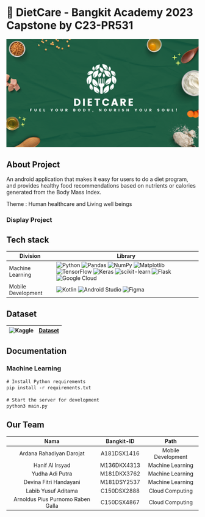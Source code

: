 # 📣 DietCare - Bangkit Academy 2023 Capstone by C23-PR531
   ![DietCare](https://github.com/DietCare-Bangkit-Capstone/.github/blob/main/profile/bgcaps.png)
## About Project
An android application that makes it easy for users to do a diet program, and provides healthy food recommendations based on nutrients or calories generated from the Body Mass Index.

Theme : Human healthcare and Living well beings

### Display Project

## Tech stack
  |Division|Library|
  |---|---|
  |Machine Learning|![Python](https://img.shields.io/badge/python-3670A0?style=for-the-badge&logo=python&logoColor=ffdd54) ![Pandas](https://img.shields.io/badge/pandas-%23150458.svg?style=for-the-badge&logo=pandas&logoColor=white) ![NumPy](https://img.shields.io/badge/numpy-%23013243.svg?style=for-the-badge&logo=numpy&logoColor=white) ![Matplotlib](https://img.shields.io/badge/Matplotlib-%23ffffff.svg?style=for-the-badge&logo=Matplotlib&logoColor=black) ![TensorFlow](https://img.shields.io/badge/TensorFlow-%23FF6F00.svg?style=for-the-badge&logo=TensorFlow&logoColor=white) ![Keras](https://img.shields.io/badge/Keras-%23D00000.svg?style=for-the-badge&logo=Keras&logoColor=white) ![scikit-learn](https://img.shields.io/badge/scikit--learn-%23F7931E.svg?style=for-the-badge&logo=scikit-learn&logoColor=white) ![Flask](https://img.shields.io/badge/flask-%23000.svg?style=for-the-badge&logo=flask&logoColor=white) ![Google Cloud](https://img.shields.io/badge/GoogleCloud-%234285F4.svg?style=for-the-badge&logo=google-cloud&logoColor=white)|
  |Mobile Development|![Kotlin](https://img.shields.io/badge/kotlin-%237F52FF.svg?style=for-the-badge&logo=kotlin&logoColor=white) ![Android Studio](https://img.shields.io/badge/Android%20Studio-3DDC84.svg?style=for-the-badge&logo=android-studio&logoColor=white) ![Figma](https://img.shields.io/badge/figma-%23F24E1E.svg?style=for-the-badge&logo=figma&logoColor=white)|

## Dataset
|![Kaggle](https://img.shields.io/badge/Kaggle-035a7d?style=for-the-badge&logo=kaggle&logoColor=white)|[Dataset](https://www.kaggle.com/datasets/irkaal/foodcom-recipes-and-reviews)|
|---|---|

## Documentation
### Machine Learning
    # Install Python requirements 
    pip install -r requirements.txt
    
    # Start the server for development 
    python3 main.py

## Our Team
|          Nama         | Bangkit-ID |       Path       |
|:---------------------:|:----------:|:----------------:|
|    Ardana Rahadiyan Darojat      |  A181DSX1416  |      Mobile Development     |
|   Hanif Al Irsyad    |  M136DKX4313  |  Machine Learning |
|  Yudha Adi Putra  |  M181DKX3762  | Machine Learning |
|  Devina Fitri Handayani  |  M181DSY2537  | Machine Learning |
|  Labib Yusuf Aditama  |  C150DSX2888  |  Cloud Computing |
|    Arnoldus Pius Purnomo Raben Galla      |  C150DSX4867  |      Cloud Computing     |
